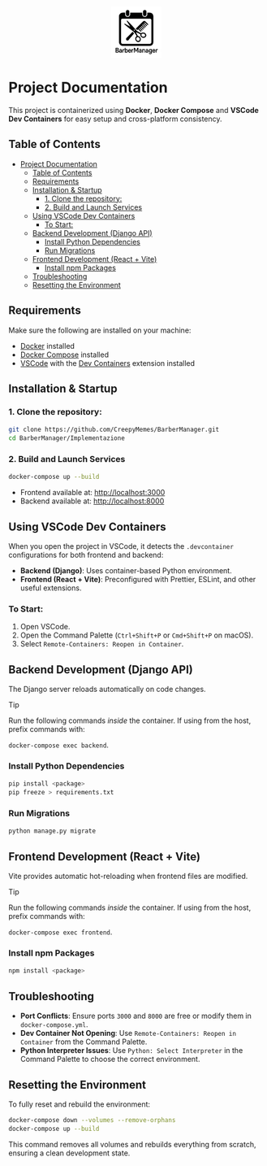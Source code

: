 <div align="center">
    <img src="./frontend/public/logo.png" height="100px" alt="BarberManager Logo"/>
</div>

# Project Documentation

This project is containerized using **Docker**, **Docker Compose** and **VSCode Dev Containers** for easy setup and cross-platform consistency.

## Table of Contents

- [Project Documentation](#project-documentation)
  - [Table of Contents](#table-of-contents)
  - [Requirements](#requirements)
  - [Installation \& Startup](#installation--startup)
    - [1. Clone the repository:](#1-clone-the-repository)
    - [2. Build and Launch Services](#2-build-and-launch-services)
  - [Using VSCode Dev Containers](#using-vscode-dev-containers)
    - [To Start:](#to-start)
  - [Backend Development (Django API)](#backend-development-django-api)
    - [Install Python Dependencies](#install-python-dependencies)
    - [Run Migrations](#run-migrations)
  - [Frontend Development (React + Vite)](#frontend-development-react--vite)
    - [Install npm Packages](#install-npm-packages)
  - [Troubleshooting](#troubleshooting)
  - [Resetting the Environment](#resetting-the-environment)

## Requirements

Make sure the following are installed on your machine:

- [Docker](https://www.docker.com/) installed
- [Docker Compose](https://docs.docker.com/compose/) installed
- [VSCode](https://code.visualstudio.com/) with the [Dev Containers](https://marketplace.visualstudio.com/items?itemName=ms-vscode-remote.remote-containers) extension installed

## Installation & Startup

### 1. Clone the repository:

```bash
git clone https://github.com/CreepyMemes/BarberManager.git
cd BarberManager/Implementazione
```

### 2. Build and Launch Services

```bash
docker-compose up --build
```

- Frontend available at: [http://localhost:3000](http://localhost:3000)
- Backend available at: [http://localhost:8000](http://localhost:8000)

## Using VSCode Dev Containers

When you open the project in VSCode, it detects the `.devcontainer` configurations for both frontend and backend:

- **Backend (Django)**: Uses container-based Python environment.
- **Frontend (React + Vite)**: Preconfigured with Prettier, ESLint, and other useful extensions.

### To Start:

1. Open VSCode.
2. Open the Command Palette (`Ctrl+Shift+P` or `Cmd+Shift+P` on macOS).
3. Select `Remote-Containers: Reopen in Container`.

## Backend Development (Django API)

The Django server reloads automatically on code changes.

> [!TIP]
> Run the following commands _inside_ the container.
> If using from the host, prefix commands with:
>
> `docker-compose exec backend`.

### Install Python Dependencies

```bash
pip install <package>
pip freeze > requirements.txt
```

### Run Migrations

```bash
python manage.py migrate
```

## Frontend Development (React + Vite)

Vite provides automatic hot-reloading when frontend files are modified.

> [!TIP]
> Run the following commands _inside_ the container.
> If using from the host, prefix commands with:
>
> `docker-compose exec frontend`.

### Install npm Packages

```bash
npm install <package>
```

## Troubleshooting

- **Port Conflicts**: Ensure ports `3000` and `8000` are free or modify them in `docker-compose.yml`.
- **Dev Container Not Opening**: Use `Remote-Containers: Reopen in Container` from the Command Palette.
- **Python Interpreter Issues**: Use `Python: Select Interpreter` in the Command Palette to choose the correct environment.

## Resetting the Environment

To fully reset and rebuild the environment:

```bash
docker-compose down --volumes --remove-orphans
docker-compose up --build
```

This command removes all volumes and rebuilds everything from scratch, ensuring a clean development state.
